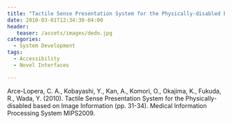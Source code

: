 ```yaml
---
title: "Tactile Sense Presentation System for the Physically-disabled based on Image Information"
date: 2010-03-01T12:34:30-04:00
header:
   teaser: /assets/images/dedo.jpg
categories:
  - System Development
tags:
  - Accessibility
  - Novel Interfaces

---
```


Arce-Lopera, C. A., Kobayashi, Y., Kan, A., Komori, O., Okajima, K., Fukuda, R., Wada, Y. (2010). 
Tactile Sense Presentation System for the Physically-disabled based on Image Information (pp. 31-34). 
Medical Information Processing System MIPS2009.
